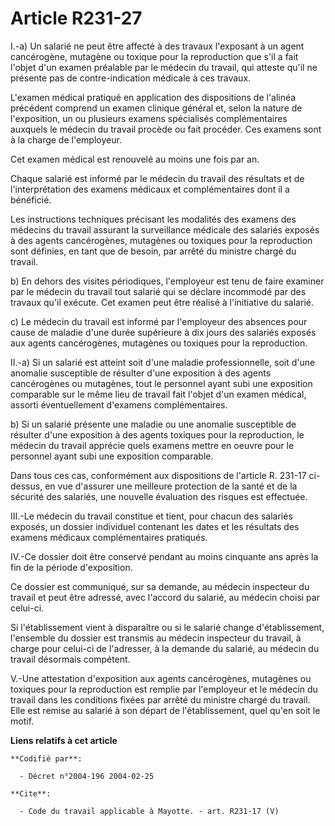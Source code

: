 # Article R231-27

I.-a) Un salarié ne peut être affecté à des travaux l'exposant à un agent cancérogène, mutagène ou toxique pour la
reproduction que s'il a fait l'objet d'un examen préalable par le médecin du travail, qui atteste qu'il ne présente pas de
contre-indication médicale à ces travaux. 

L'examen médical pratiqué en application des dispositions de l'alinéa précédent comprend un examen clinique général et, selon
la nature de l'exposition, un ou plusieurs examens spécialisés complémentaires auxquels le médecin du travail procède ou fait
procéder. Ces examens sont à la charge de l'employeur. 

Cet examen médical est renouvelé au moins une fois par an. 

Chaque salarié est informé par le médecin du travail des résultats et de l'interprétation des examens médicaux et
complémentaires dont il a bénéficié. 

Les instructions techniques précisant les modalités des examens des médecins du travail assurant la surveillance médicale des
salariés exposés à des agents cancérogènes, mutagènes ou toxiques pour la reproduction sont définies, en tant que de besoin,
par arrêté du ministre chargé du travail. 

b) En dehors des visites périodiques, l'employeur est tenu de faire examiner par le médecin du travail tout salarié qui se
déclare incommodé par des travaux qu'il exécute. Cet examen peut être réalisé à l'initiative du salarié. 

c) Le médecin du travail est informé par l'employeur des absences pour cause de maladie d'une durée supérieure à dix jours
des salariés exposés aux agents cancérogènes, mutagènes ou toxiques pour la reproduction. 

II.-a) Si un salarié est atteint soit d'une maladie professionnelle, soit d'une anomalie susceptible de résulter d'une
exposition à des agents cancérogènes ou mutagènes, tout le personnel ayant subi une exposition comparable sur le même lieu de
travail fait l'objet d'un examen médical, assorti éventuellement d'examens complémentaires. 

b) Si un salarié présente une maladie ou une anomalie susceptible de résulter d'une exposition à des agents toxiques pour la
reproduction, le médecin du travail apprécie quels examens mettre en oeuvre pour le personnel ayant subi une exposition
comparable. 

Dans tous ces cas, conformément aux dispositions de l'article R. 231-17 ci-dessus, en vue d'assurer une meilleure protection
de la santé et de la sécurité des salariés, une nouvelle évaluation des risques est effectuée. 

III.-Le médecin du travail constitue et tient, pour chacun des salariés exposés, un dossier individuel contenant les dates et
les résultats des examens médicaux complémentaires pratiqués. 

IV.-Ce dossier doit être conservé pendant au moins cinquante ans après la fin de la période d'exposition. 

Ce dossier est communiqué, sur sa demande, au médecin inspecteur du travail et peut être adressé, avec l'accord du salarié,
au médecin choisi par celui-ci. 

Si l'établissement vient à disparaître ou si le salarié change d'établissement, l'ensemble du dossier est transmis au médecin
inspecteur du travail, à charge pour celui-ci de l'adresser, à la demande du salarié, au médecin du travail désormais
compétent. 

V.-Une attestation d'exposition aux agents cancérogènes, mutagènes ou toxiques pour la reproduction est remplie par
l'employeur et le médecin du travail dans les conditions fixées par arrêté du ministre chargé du travail. Elle est remise au
salarié à son départ de l'établissement, quel qu'en soit le motif.

**Liens relatifs à cet article**

	**Codifié par**:

	  - Décret n°2004-196 2004-02-25

	**Cite**:

	  - Code du travail applicable à Mayotte. - art. R231-17 (V)
